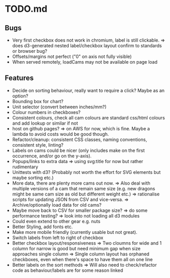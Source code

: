 # TODO.md

## Bugs
* Very first checkbox does not work in chromium, label is still clickable.
    => does d3-generated nested label/checkbox layout confirm to standards or browser bug?
* Offsets/margins not perfect ("0" on axis not fully visible)
* When served remotely, loadCams may not be available on page load

## Features
* Decide on sorting behaviour, really want to require a click? Maybe as an option?
* Bounding box for chart?
* Unit selector (convert between inches/mm?)
* Colour numbers in checkboxes?
* Consistent colours, check all cam colours are standard css/html colours and add lookup or similar if not
* host on github pages?
   => on AWS for now, which is fine. Maybe a lambda to avoid costs would be good though.
* Refactor/cleanup: consistent CSS classes, naming conventions, consistent style, linting?
* Labels on cams could be nicer (only includes make on the first occurrence, and/or go on the y-axis).
* Popups/links to extra data
   => using svg:title for now but rather rudimentary
* Unittests with  d3? (Probably not worth the effort for SVG elements but maybe sorting etc.)
* More data, there are plenty more cams out now.
   => Also deal with multiple versions of a cam that remain same size 
      (e.g. new dragons might be same cam size as old but different weight etc.)
   => rationalise scripts for updating JSON from CSV and vice-versa.
   => Archive/optionally load data for old cams?
* Maybe move back to CSV for smaller package size?
    => do some performance testing?
    => look into not loading all d3 modules
* Could even extend to other gear e.g. nuts
* Better Styling, add fonts etc.
* Make more mobile friendly (currently usable but not great).
* Switch labels from left to right of checkbox
* Better checkbox layout/responsiveness
    => Two cloumns for wide and 1 column for narrow is good but need minimum gap when size approaches single column
    => Single column layout has orphaned checkboxes, even when there's space to have them all on one line
* Better labels on the sort methods
    => Will also need to check/refactor code as behaviour/labels are for some reason linked
